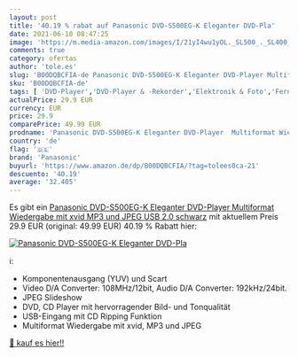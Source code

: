 ```yaml
---
layout: post
title: '40.19 % rabat auf Panasonic DVD-S500EG-K Eleganter DVD-Pla'
date: 2021-06-10 08:47:25
image: 'https://m.media-amazon.com/images/I/21yI4wu1yOL._SL500_._SL400_.jpg'
comments: true
category: ofertas
author: 'tole.es'
slug: 'B00DQBCFIA-de Panasonic DVD-S500EG-K Eleganter DVD-Player Multiformat...'
sku: 'B00DQBCFIA-de'
tags: [ 'DVD-Player','DVD-Player & -Rekorder','Elektronik & Foto','Fernseher & Heimkino','panasonic', ]
actualPrice: 29.9 EUR
currency: EUR
price: 29.9
comparePrice: 49.99 EUR
prodname: 'Panasonic DVD-S500EG-K Eleganter DVD-Player  Multiformat Wiedergabe mit xvid  MP3 und JPEG  USB 2.0  schwarz'
country: 'de'
flag: '🇩🇪'
brand: 'Panasonic'
buyurl: 'https://www.amazon.de/dp/B00DQBCFIA/?tag=tolees0ca-21'
descuento: '40.19'
average: '32.405'
---
```


Es gibt ein [Panasonic DVD-S500EG-K Eleganter DVD-Player  Multiformat Wiedergabe mit xvid  MP3 und JPEG  USB 2.0  schwarz](https://www.amazon.de/dp/B00DQBCFIA/?tag=tolees0ca-21) mit aktuellem Preis 29.9 EUR (original: 49.99 EUR) 40.19 % Rabatt hier:

[![Panasonic DVD-S500EG-K Eleganter DVD-Pla](https://m.media-amazon.com/images/I/21yI4wu1yOL._SL500_._SL400_.jpg)](https://www.amazon.de/dp/B00DQBCFIA/?tag=tolees0ca-21)

ℹ️:

- Komponentenausgang (YUV) und Scart
- Video D/A Converter: 108MHz/12bit, Audio D/A Converter: 192kHz/24bit.
- JPEG Slideshow
- DVD, CD Player mit hervorragender Bild- und Tonqualität
- USB-Eingang mit CD Ripping Funktion
- Multiformat Wiedergabe mit xvid, MP3 und JPEG

[🛒 kauf es hier!!](https://www.amazon.de/dp/B00DQBCFIA/?tag=tolees0ca-21)
